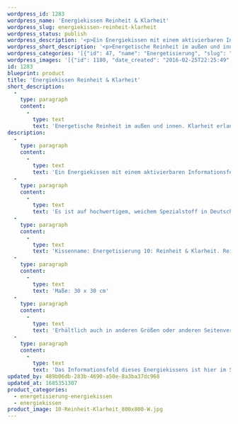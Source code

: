 ```yaml
---
wordpress_id: 1283
wordpress_name: 'Energiekissen Reinheit & Klarheit'
wordpress_slug: energiekissen-reinheit-klarheit
wordpress_status: publish
wordpress_description: '<p>Ein Energiekissen mit einem aktivierbaren Informationsfeld zu Reinheit und Klarheit sowie dem energetischen Zugang zu den dazugehörigen universellen Wissenspools.</p><p>Es ist auf hochwertigem, weichem Spezialstoff in Deutschland gedruckt und sorgfältig in Handarbeit in Deutschland mit Reißverschluss genäht. Laut Herstellerangaben ist der farbintensive Druck 70 Jahre lichtecht, waschbar (Wollwaschgang, 20°) und in einem umweltorientierten Verfahren hergestellt.</p><p>Kissenname: Energetisierung 10: Reinheit &amp; Klarheit. Reihe: Energetisierung</p><p>Maße: 30 x 30 cm</p><p>Erhältlich auch in anderen Größen oder anderen Seitenverhältnissen. Bitte kontaktieren Sie uns hierfür unter <a href="mailto:info@elvedenverlag.de">info@elvedenverlag.de</a>.</p><p>Das Informationsfeld dieses Energiekissens ist hier im Shop auch erhältlich als <a href="https://my.feenbaum.de/produkt-kategorie/energiebilder/fotokarten/energetisierung-fotokarten/">Fotokarte</a>, <a href="https://my.feenbaum.de/produkt-kategorie/energiebilder/wandbilder/energetisierung/">Wandbild</a> und <a href="https://my.feenbaum.de/produkt-kategorie/energiesprays/energetisierung-energiesprays/">Energiespray</a></p><p><a href="https://my.feenbaum.de/anwendung-energiekissen/">Anwendungshinweise</a></p>'
wordpress_short_description: '<p>Energetische Reinheit im außen und innen. Klarheit erlangen und stärken</p>'
wordpress_categories: '[{"id": 47, "name": "Energetisierung", "slug": "energetisierung-energiekissen"}, {"id": 28, "name": "Energiekissen", "slug": "energiekissen"}]'
wordpress_images: '[{"id": 1180, "date_created": "2016-02-25T22:25:49", "date_created_gmt": "2016-02-25T20:25:49", "date_modified": "2016-03-28T14:38:09", "date_modified_gmt": "2016-03-28T10:38:09", "src": "https://my.feenbaum.de/wp-content/uploads/2016/02/10-Reinheit-Klarheit_800x800-W.jpg", "name": "10 Reinheit-Klarheit_800x800-W", "alt": ""}]'
id: 1283
blueprint: product
title: 'Energiekissen Reinheit & Klarheit'
short_description:
  -
    type: paragraph
    content:
      -
        type: text
        text: 'Energetische Reinheit im außen und innen. Klarheit erlangen und stärken'
description:
  -
    type: paragraph
    content:
      -
        type: text
        text: 'Ein Energiekissen mit einem aktivierbaren Informationsfeld zu Reinheit und Klarheit sowie dem energetischen Zugang zu den dazugehörigen universellen Wissenspools.'
  -
    type: paragraph
    content:
      -
        type: text
        text: 'Es ist auf hochwertigem, weichem Spezialstoff in Deutschland gedruckt und sorgfältig in Handarbeit in Deutschland mit Reißverschluss genäht. Laut Herstellerangaben ist der farbintensive Druck 70 Jahre lichtecht, waschbar (Wollwaschgang, 20°) und in einem umweltorientierten Verfahren hergestellt.'
  -
    type: paragraph
    content:
      -
        type: text
        text: 'Kissenname: Energetisierung 10: Reinheit & Klarheit. Reihe: Energetisierung'
  -
    type: paragraph
    content:
      -
        type: text
        text: 'Maße: 30 x 30 cm'
  -
    type: paragraph
    content:
      -
        type: text
        text: 'Erhältlich auch in anderen Größen oder anderen Seitenverhältnissen. Bitte kontaktieren Sie uns hierfür unter info@elvedenverlag.de.'
  -
    type: paragraph
    content:
      -
        type: text
        text: 'Das Informationsfeld dieses Energiekissens ist hier im Shop auch erhältlich als Fotokarte, Wandbild und Energiespray'
updated_by: 489b06db-283b-4690-a50e-8a3ba37dc968
updated_at: 1685351307
product_categories:
  - energetisierung-energiekissen
  - energiekissen
product_image: 10-Reinheit-Klarheit_800x800-W.jpg
---
```

